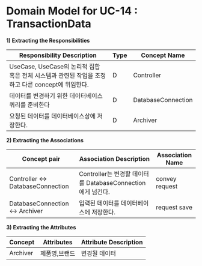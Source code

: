 # Domain Model for UC-14 : TransactionData 

**1) Extracting the Responsibilities**

| Responsibility Description                                   | Type | Concept Name |
| ------------------------------------------------------------ | ---- | ------------ |
| UseCase, UseCase의 논리적 집합 혹은 전체 시스템과 관련된 작업을 조정하고 다른 concept에 위임한다.  | D    | Controller   |
| 데이터를 변경하기 위한 데이터베이스 쿼리를 준비한다  | D    | DatabaseConnection   |
| 요청된 데이터를 데이터베이스상에 저장한다.| D   | Archiver   |



**2) Extracting the Associations**

| Concept pair | Association Description | Association Name |
| ------------------ | ----------------------- | ---------------- |
| Controller  <->  DatabaseConnection  | Controller는 변경할 데이터를 DatabaseConnection에게 넘긴다.   | convey request |
| DatabaseConnection  <->  Archiver  | 입력된 데이터를 데이터베이스에 저장한다.   | request save |


**3) Extracting the Attributes**

| Concept | Attributes | Attribute Description |
| ------- | ---------- | --------------------- |
| Archiver | 제품명,브랜드| 변경될 데이터 |

